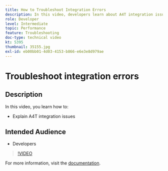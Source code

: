 ```yaml
---
title: How to Troubleshoot Integration Errors
description: In this video, developers learn about A4T integration issues.
role: Developer
level: Intermediate
topic: Performance
feature: Troubleshooting
doc-type: technical video
kt: 5395
thumbnail: 35155.jpg
exl-id: eb00bb01-4d03-4153-b866-e6e3e8d979ae
---
```

# Troubleshoot integration errors

## Description

In this video, you learn how to:

* Explain A4T integration issues

## Intended Audience

* Developers

>[!VIDEO](https://video.tv.adobe.com/v/35155/?quality=12)

For more information, visit the [documentation](https://experienceleague.adobe.com/docs/target/using/integrate/a4t/troubleshoot-a4t/a4t-troubleshooting.html?lang=en).
